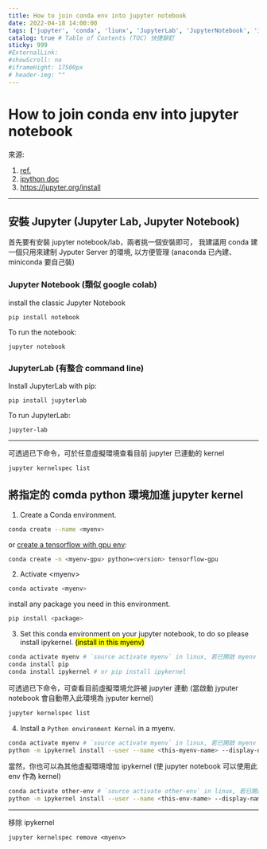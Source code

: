 ```yaml
---
title: How to join conda env into jupyter notebook
date: 2022-04-18 14:00:00
tags: ['jupyter', 'conda', 'liunx', 'JupyterLab', 'JupyterNotebook', 'ipykernel']
catalog: true # Table of Contents (TOC) 快捷鉚釘
sticky: 999
#ExternalLink: 
#showScroll: no
#iframeHight: 17500px
# header-img: ""
---
```

# How to join conda env into jupyter notebook
來源:
1. [ref.](https://medium.com/@nrk25693/how-to-add-your-conda-environment-to-your-jupyter-notebook-in-just-4-steps-abeab8b8d084)
2. [ipython doc](https://ipython.readthedocs.io/en/stable/install/kernel_install.html)
3. https://jupyter.org/install

---

## 安裝 Jupyter (Jupyter Lab, Jupyter Notebook) 
首先要有安裝 jupyter notebook/lab，兩者挑一個安裝即可，
我建議用 conda 建一個只用來建制 Jyputer Server 的環境, 以方便管理
(anaconda 已內建、miniconda 要自己裝)

### Jupyter Notebook (類似 google colab)
install the classic Jupyter Notebook
```
pip install notebook
```
To run the notebook:
```
jupyter notebook
```
### JupyterLab (有整合 command line)
Install JupyterLab with pip:
```
pip install jupyterlab
```
To run JupyterLab:
```
jupyter-lab
```
---

可透過已下命令，可於任意虛擬環境查看目前 jupyter 已連動的 kernel
```bash 
jupyter kernelspec list
```

## 將指定的 comda python 環境加進 jupyter kernel
1. Create a Conda environment.
```bash  
conda create --name <myenv>
```
or [create a tensorflow with gpu env](https://docs.anaconda.com/anaconda/user-guide/tasks/tensorflow/):
```bash 
conda create -n <myenv-gpu> python=<version> tensorflow-gpu
```
2. Activate \<myenv\>
```bash 
conda activate <myenv>
```
install any package you need in this environment.
```bash 
pip install <package>
```
3. Set this conda environment on your jupyter notebook, to do so please install ipykernel. <mark>(install in this myenv)</mark>
```bash 
conda activate myenv # `source activate myenv` in linux, 若已開啟 myenv 則不用這行
conda install pip
conda install ipykernel # or pip install ipykernel
```
可透過已下命令，可查看目前虛擬環境允許被 jupyter 連動 (當啟動 jyputer notebook 會自動帶入此環境為 jyputer kernel)
```bash 
jupyter kernelspec list
``````
4. Install a `Python environment Kernel` in a myenv.
```bash 
conda activate myenv # `source activate myenv` in linux, 若已開啟 myenv 則不用這行 
python -m ipykernel install --user --name <this-myenv-name> --display-name "name-you-want-show-in-notebook"
```
當然，你也可以為其他虛擬環境增加 ipykernel (使 jupyter notebook 可以使用此 env 作為 kernel)
```bash 
conda activate other-env # `source activate other-env` in linux, 若已開啟 myenv 則不用這行 
python -m ipykernel install --user --name <this-env-name> --display-name "Python (other-env)"
```
---

移除 ipykernel
```linux 
jupyter kernelspec remove <myenv>
```